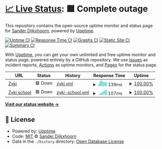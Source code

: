 # [📈 Live Status](https://status2.zyki.net): <!--live status--> **🟥 Complete outage**

This repository contains the open-source uptime monitor and status page for [Sander Dijkxhoorn](http://zyki.nl/), powered by [Upptime](https://github.com/upptime/upptime).

[![Uptime CI](https://github.com/sanderDijkxhoorn/zyki.net-status/workflows/Uptime%20CI/badge.svg)](https://github.com/sanderDijkxhoorn/zyki.net-status/actions?query=workflow%3A%22Uptime+CI%22)
[![Response Time CI](https://github.com/sanderDijkxhoorn/zyki.net-status/workflows/Response%20Time%20CI/badge.svg)](https://github.com/sanderDijkxhoorn/zyki.net-status/actions?query=workflow%3A%22Response+Time+CI%22)
[![Graphs CI](https://github.com/sanderDijkxhoorn/zyki.net-status/workflows/Graphs%20CI/badge.svg)](https://github.com/sanderDijkxhoorn/zyki.net-status/actions?query=workflow%3A%22Graphs+CI%22)
[![Static Site CI](https://github.com/sanderDijkxhoorn/zyki.net-status/workflows/Static%20Site%20CI/badge.svg)](https://github.com/sanderDijkxhoorn/zyki.net-status/actions?query=workflow%3A%22Static+Site+CI%22)
[![Summary CI](https://github.com/sanderDijkxhoorn/zyki.net-status/workflows/Summary%20CI/badge.svg)](https://github.com/sanderDijkxhoorn/zyki.net-status/actions?query=workflow%3A%22Summary+CI%22)

With [Upptime](https://upptime.js.org), you can get your own unlimited and free uptime monitor and status page, powered entirely by a GitHub repository. We use [Issues](https://github.com/sanderDijkxhoorn/zyki.net-status/issues) as incident reports, [Actions](https://github.com/sanderDijkxhoorn/zyki.net-status/actions) as uptime monitors, and [Pages](https://status2.zyki.net) for the status page.

<!--start: status pages-->
<!-- This summary is generated by Upptime (https://github.com/upptime/upptime) -->
<!-- Do not edit this manually, your changes will be overwritten -->
<!-- prettier-ignore -->
| URL | Status | History | Response Time | Uptime |
| --- | ------ | ------- | ------------- | ------ |
| <img alt="" src="https://favicons.githubusercontent.com/zyki.net" height="13"> [Zyki](https://zyki.net/) | 🟥 Down | [zyki.yml](https://github.com/sanderDijkxhoorn/uptime/commits/HEAD/history/zyki.yml) | <details><summary><img alt="Response time graph" src="./graphs/zyki/response-time-week.png" height="20"> 139ms</summary><br><a href="https://uptime.zyki.net/history/zyki"><img alt="Response time 139" src="https://img.shields.io/endpoint?url=https%3A%2F%2Fraw.githubusercontent.com%2FsanderDijkxhoorn%2Fuptime%2FHEAD%2Fapi%2Fzyki%2Fresponse-time.json"></a><br><a href="https://uptime.zyki.net/history/zyki"><img alt="24-hour response time 139" src="https://img.shields.io/endpoint?url=https%3A%2F%2Fraw.githubusercontent.com%2FsanderDijkxhoorn%2Fuptime%2FHEAD%2Fapi%2Fzyki%2Fresponse-time-day.json"></a><br><a href="https://uptime.zyki.net/history/zyki"><img alt="7-day response time 139" src="https://img.shields.io/endpoint?url=https%3A%2F%2Fraw.githubusercontent.com%2FsanderDijkxhoorn%2Fuptime%2FHEAD%2Fapi%2Fzyki%2Fresponse-time-week.json"></a><br><a href="https://uptime.zyki.net/history/zyki"><img alt="30-day response time 139" src="https://img.shields.io/endpoint?url=https%3A%2F%2Fraw.githubusercontent.com%2FsanderDijkxhoorn%2Fuptime%2FHEAD%2Fapi%2Fzyki%2Fresponse-time-month.json"></a><br><a href="https://uptime.zyki.net/history/zyki"><img alt="1-year response time 139" src="https://img.shields.io/endpoint?url=https%3A%2F%2Fraw.githubusercontent.com%2FsanderDijkxhoorn%2Fuptime%2FHEAD%2Fapi%2Fzyki%2Fresponse-time-year.json"></a></details> | <details><summary><a href="https://uptime.zyki.net/history/zyki">100.00%</a></summary><a href="https://uptime.zyki.net/history/zyki"><img alt="All-time uptime 100.00%" src="https://img.shields.io/endpoint?url=https%3A%2F%2Fraw.githubusercontent.com%2FsanderDijkxhoorn%2Fuptime%2FHEAD%2Fapi%2Fzyki%2Fuptime.json"></a><br><a href="https://uptime.zyki.net/history/zyki"><img alt="24-hour uptime 100.00%" src="https://img.shields.io/endpoint?url=https%3A%2F%2Fraw.githubusercontent.com%2FsanderDijkxhoorn%2Fuptime%2FHEAD%2Fapi%2Fzyki%2Fuptime-day.json"></a><br><a href="https://uptime.zyki.net/history/zyki"><img alt="7-day uptime 100.00%" src="https://img.shields.io/endpoint?url=https%3A%2F%2Fraw.githubusercontent.com%2FsanderDijkxhoorn%2Fuptime%2FHEAD%2Fapi%2Fzyki%2Fuptime-week.json"></a><br><a href="https://uptime.zyki.net/history/zyki"><img alt="30-day uptime 100.00%" src="https://img.shields.io/endpoint?url=https%3A%2F%2Fraw.githubusercontent.com%2FsanderDijkxhoorn%2Fuptime%2FHEAD%2Fapi%2Fzyki%2Fuptime-month.json"></a><br><a href="https://uptime.zyki.net/history/zyki"><img alt="1-year uptime 100.00%" src="https://img.shields.io/endpoint?url=https%3A%2F%2Fraw.githubusercontent.com%2FsanderDijkxhoorn%2Fuptime%2FHEAD%2Fapi%2Fzyki%2Fuptime-year.json"></a></details>
| <img alt="" src="https://favicons.githubusercontent.com/school.zyki.net" height="13"> [Zyki school](https://school.zyki.net/) | 🟥 Down | [zyki-school.yml](https://github.com/sanderDijkxhoorn/uptime/commits/HEAD/history/zyki-school.yml) | <details><summary><img alt="Response time graph" src="./graphs/zyki-school/response-time-week.png" height="20"> 107ms</summary><br><a href="https://uptime.zyki.net/history/zyki-school"><img alt="Response time 107" src="https://img.shields.io/endpoint?url=https%3A%2F%2Fraw.githubusercontent.com%2FsanderDijkxhoorn%2Fuptime%2FHEAD%2Fapi%2Fzyki-school%2Fresponse-time.json"></a><br><a href="https://uptime.zyki.net/history/zyki-school"><img alt="24-hour response time 107" src="https://img.shields.io/endpoint?url=https%3A%2F%2Fraw.githubusercontent.com%2FsanderDijkxhoorn%2Fuptime%2FHEAD%2Fapi%2Fzyki-school%2Fresponse-time-day.json"></a><br><a href="https://uptime.zyki.net/history/zyki-school"><img alt="7-day response time 107" src="https://img.shields.io/endpoint?url=https%3A%2F%2Fraw.githubusercontent.com%2FsanderDijkxhoorn%2Fuptime%2FHEAD%2Fapi%2Fzyki-school%2Fresponse-time-week.json"></a><br><a href="https://uptime.zyki.net/history/zyki-school"><img alt="30-day response time 107" src="https://img.shields.io/endpoint?url=https%3A%2F%2Fraw.githubusercontent.com%2FsanderDijkxhoorn%2Fuptime%2FHEAD%2Fapi%2Fzyki-school%2Fresponse-time-month.json"></a><br><a href="https://uptime.zyki.net/history/zyki-school"><img alt="1-year response time 107" src="https://img.shields.io/endpoint?url=https%3A%2F%2Fraw.githubusercontent.com%2FsanderDijkxhoorn%2Fuptime%2FHEAD%2Fapi%2Fzyki-school%2Fresponse-time-year.json"></a></details> | <details><summary><a href="https://uptime.zyki.net/history/zyki-school">100.00%</a></summary><a href="https://uptime.zyki.net/history/zyki-school"><img alt="All-time uptime 100.00%" src="https://img.shields.io/endpoint?url=https%3A%2F%2Fraw.githubusercontent.com%2FsanderDijkxhoorn%2Fuptime%2FHEAD%2Fapi%2Fzyki-school%2Fuptime.json"></a><br><a href="https://uptime.zyki.net/history/zyki-school"><img alt="24-hour uptime 100.00%" src="https://img.shields.io/endpoint?url=https%3A%2F%2Fraw.githubusercontent.com%2FsanderDijkxhoorn%2Fuptime%2FHEAD%2Fapi%2Fzyki-school%2Fuptime-day.json"></a><br><a href="https://uptime.zyki.net/history/zyki-school"><img alt="7-day uptime 100.00%" src="https://img.shields.io/endpoint?url=https%3A%2F%2Fraw.githubusercontent.com%2FsanderDijkxhoorn%2Fuptime%2FHEAD%2Fapi%2Fzyki-school%2Fuptime-week.json"></a><br><a href="https://uptime.zyki.net/history/zyki-school"><img alt="30-day uptime 100.00%" src="https://img.shields.io/endpoint?url=https%3A%2F%2Fraw.githubusercontent.com%2FsanderDijkxhoorn%2Fuptime%2FHEAD%2Fapi%2Fzyki-school%2Fuptime-month.json"></a><br><a href="https://uptime.zyki.net/history/zyki-school"><img alt="1-year uptime 100.00%" src="https://img.shields.io/endpoint?url=https%3A%2F%2Fraw.githubusercontent.com%2FsanderDijkxhoorn%2Fuptime%2FHEAD%2Fapi%2Fzyki-school%2Fuptime-year.json"></a></details>

<!--end: status pages-->

[**Visit our status website →**](https://status2.zyki.net)

## 📄 License

- Powered by: [Upptime](https://github.com/upptime/upptime)
- Code: [MIT](./LICENSE) © [Sander Dijkxhoorn](http://zyki.nl/)
- Data in the `./history` directory: [Open Database License](https://opendatacommons.org/licenses/odbl/1-0/)
